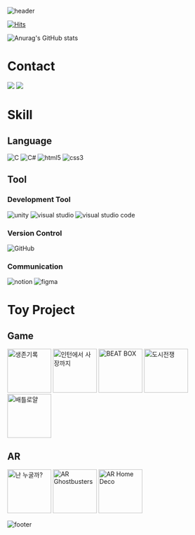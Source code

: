 ![header](https://capsule-render.vercel.app/api?type=waving&height=250&color=gradient&customColorList=0,2,2,15,30&text=Sunyoung's%20GitHub&textBg=false&fontSize=50&fontAlignY=40)

[![Hits](https://hits.seeyoufarm.com/api/count/incr/badge.svg?url=https%3A%2F%2Fgithub.com%2FOh-Sun-Young%2F&count_bg=%234CA6F1&title_bg=%23555555&icon=github.svg&icon_color=%23E7E7E7&title=GITHUB&edge_flat=false)](https://hits.seeyoufarm.com)

![Anurag's GitHub stats](https://github-readme-stats.vercel.app/api?username=Oh-Sun-Young&show_icons=true)

# Contact
<a href="mailto:ohsun7oung@gmail.com" target="_blank"><img src="https://img.shields.io/badge/Gmail-EA4335?style=for-the-badge&logo=Gmail&logoColor=white"></a>
<a href="https://open.kakao.com/o/stZKX36f" target="_blank"><img src="https://img.shields.io/badge/KakaoTalk-FFCD00?style=for-the-badge&logoColor=black&logo=KakaoTalk"></a>

# Skill
## Language
![C](https://img.shields.io/badge/C-A8B9CC?style=for-the-badge&logo=C&logoColor=white)
![C#](https://img.shields.io/badge/C%23-512BD4?style=for-the-badge&logo=Csharp&logoColor=white)
![html5](https://img.shields.io/badge/html5-E34F26?style=for-the-badge&logo=Html5&logoColor=white)
![css3](https://img.shields.io/badge/css3-1572B6?style=for-the-badge&logo=css3&logoColor=white)
## Tool
### Development Tool
![unity](https://img.shields.io/badge/unity-000000?style=for-the-badge&logo=unity&logoColor=white)
![visual studio](https://img.shields.io/badge/visual%20studio-5C2D91?style=for-the-badge&logo=visualstudio&logoColor=white)
![visual studio code](https://img.shields.io/badge/visual%20studio%20code-007ACC?style=for-the-badge&logo=visualstudiocode&logoColor=white)
### Version Control
![GitHub](https://img.shields.io/badge/Github-181717?style=for-the-badge&logo=GitHub&logoColor=white)
### Communication
![notion](https://img.shields.io/badge/notion-000000?style=for-the-badge&logo=notion&logoColor=white)
![figma](https://img.shields.io/badge/figma-F24E1E?style=for-the-badge&logo=figma&logoColor=white)

# Toy Project
## Game
<a href="https://github.com/Oh-Sun-Young/fps" target="_blank" title="생존기록 GitHub 바로가기"><img src="https://github.com/Oh-Sun-Young/Oh-Sun-Young/assets/115194619/8a230379-c350-4a56-b063-34f0f890b0cd" style="width:100px" title="생존기록" alt="생존기록"></a>
<a href="https://github.com/Oh-Sun-Young/dodge" target="_blank" title="인턴에서 사장까지 GitHub 바로가기"><img src="https://github.com/Oh-Sun-Young/Oh-Sun-Young/assets/115194619/5d6ce96a-9507-410c-9127-36d8d0dddb54" style="width:100px" title="인턴에서 사장까지" alt="인턴에서 사장까지"></a>
<a href="https://github.com/Oh-Sun-Young/music" target="_blank" title="BEAT BOX GitHub 바로가기"><img src="https://github.com/Oh-Sun-Young/Oh-Sun-Young/assets/115194619/cb6936ec-b187-437d-8db6-aba6b0cf5885" style="width:100px" title="BEAT BOX" alt="BEAT BOX"></a>
<a href="https://github.com/Oh-Sun-Young/running" target="_blank" title="도시전쟁 GitHub 바로가기"><img src="https://github.com/Oh-Sun-Young/Oh-Sun-Young/assets/115194619/726266cb-a0e7-405a-b5fc-64e331c9d420" style="width:100px" title="도시전쟁" alt="도시전쟁"></a>
<a href="https://github.com/Oh-Sun-Young/network" target="_blank" title="배틀로얄 GitHub 바로가기"><img src="https://github.com/Oh-Sun-Young/Oh-Sun-Young/assets/115194619/2fab0e61-a531-4b23-8035-ab6579bbd54c" style="width:100px" title="배틀로얄" alt="배틀로얄"></a>
## AR
<a href="https://github.com/Oh-Sun-Young/arbook" target="_blank" title="난 누굴까? GitHub 바로가기"><img src="https://github.com/Oh-Sun-Young/Oh-Sun-Young/assets/115194619/8c55df52-7ca4-4483-8c05-9850576a5090" style="width:100px" title="난 누굴까?" alt="난 누굴까?"></a>
<a href="https://github.com/Oh-Sun-Young/arfps" target="_blank" title="AR Ghostbusters GitHub 바로가기"><img src="https://github.com/Oh-Sun-Young/Oh-Sun-Young/assets/115194619/9114d65e-875d-4d60-b52f-8144fc5ef5d7" style="width:100px" title="AR Ghostbusters" alt="AR Ghostbusters"></a>
<a href="https://github.com/Oh-Sun-Young/arhome" target="_blank" title="AR Home Deco GitHub 바로가기"><img src="https://github.com/Oh-Sun-Young/Oh-Sun-Young/assets/115194619/e900dd52-c2ca-4038-9a8c-b028b89dab4e" style="width:100px" title="AR Home Deco" alt="AR Home Deco"></a>

![footer](https://capsule-render.vercel.app/api?type=waving&height=100&color=gradient&customColorList=0,2,2,15,30&animation=twinkling&section=footer)

<!--
**Oh-Sun-Young/Oh-Sun-Young** is a ✨ _special_ ✨ repository because its `README.md` (this file) appears on your GitHub profile.

Here are some ideas to get you started:

- 🔭 I’m currently working on ...
- 🌱 I’m currently learning ...
- 👯 I’m looking to collaborate on ...
- 🤔 I’m looking for help with ...
- 💬 Ask me about ...
- 📫 How to reach me: ...
- 😄 Pronouns: ...
- ⚡ Fun fact: ...
-->
